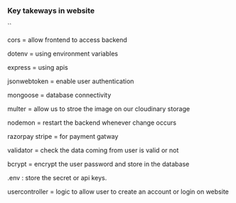 ### Key takeways in website
``

cors = allow frontend to access backend

dotenv = using environment variables

express = using apis

jsonwebtoken = enable user authentication

mongoose = database connectivity

multer = allow us to stroe the image on our cloudinary storage

nodemon = restart the backend whenever change occurs

razorpay stripe = for payment gatway

validator = check the data coming from user is valid or not

bcrypt = encrypt the user password and store in the database

.env : store the secret or api keys.

usercontroller = logic to allow user to create an account or login on website
